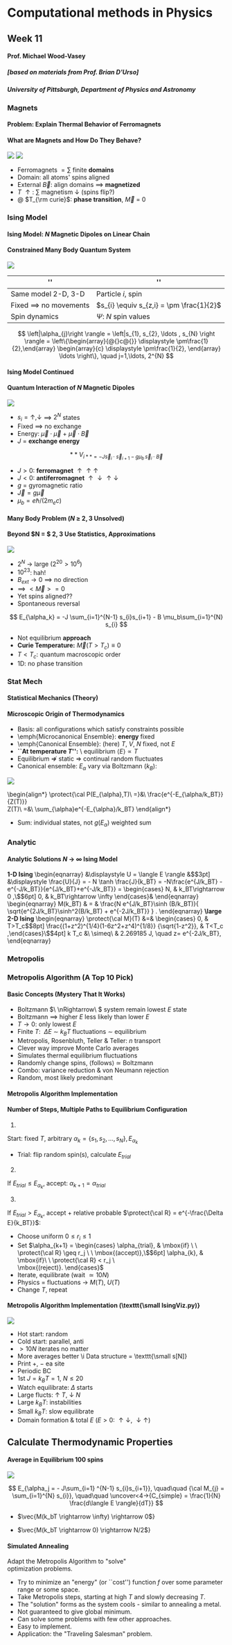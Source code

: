 # Computational methods in Physics
## Week 11
#### Prof. Michael Wood-Vasey
##### [based on materials from Prof. Brian D'Urso]
##### University of Pittsburgh, Department of Physics and Astronomy

### Magnets

#### **Problem: Explain  Thermal Behavior of Ferromagnets**

#### What are Magnets and How Do They Behave?

![](figures/Domains.png)
![](figures/NdFeB-Domains.png)

*  Ferromagnets $= \sum$ finite **domains**   
*   Domain: all   atoms' spins aligned  
*   External $\vec{B}$:  align domains $\implies$ **magnetized**  
*   $T\ \uparrow: \ \sum$  magnetism $\downarrow$ (spins flip?)  
*   @ $T_{\rm curie}$: **phase transition**,  $\vec{M} \ =\ 0$   

### Ising Model

#### Ising Model:  $N$ Magnetic Dipoles on Linear Chain 

#### Constrained Many Body Quantum System
![](figures/figure151c.png)

''                              |'' 
----------------------------- | --------------------
Same model 2-D, 3-D           | Particle $i$,  spin
Fixed $\implies$ no movements | $s_{i} \equiv  s_{z,i} = \pm \frac{1}{2}$
Spin dynamics                 | $\Psi$:   $N$ spin values


$$
\left|\alpha_{j}\right \rangle  = \left|s_{1}, s_{2}, \ldots ,
s_{N} \right \rangle = \left\{\begin{array}{@{}c@{}} \displaystyle
\pm\frac{1}{2},\end{array}
\begin{array}{c}
 \displaystyle \pm\frac{1}{2},
\end{array}   \ldots \right\}, \quad
j=1,\ldots, 2^{N}
$$

#### Ising Model Continued

#### Quantum Interaction of $N$ Magnetic Dipoles
![](figures/figure151c.png)


* $s_i = \uparrow, \downarrow$ $\implies$  $2^{N}$  states  
* Fixed $\implies$ no exchange  
* Energy: $\vec{\mu}\cdot\vec{\mu}$ +  $\vec{\mu}\cdot\vec{B}$  
* $J$ = **exchange energy**

$$
**V_{i** = - J\vec{s}_{i}\cdot\vec{s}_{i+1} - g \mu_b\,
\vec{s}_{i}\cdot \vec{B}}
$$
 
 * $J>0$:  **ferromagnet** $\uparrow\uparrow\uparrow$  
 * $J<0$:    **antiferromagnet** $\uparrow\downarrow\uparrow\downarrow$  
*    $g$ = gyromagnetic ratio   
* $\vec{J} = g \vec{\mu}$  
*  $\mu_b = e\hbar/(2m_ec)$   


#### Many Body Problem ($N\ \geq \ 2, 3$ Unsolved)
 #### Beyond $N = $ 2, 3 Use Statistics, Approximations

![](figures/figure151c.png)


 *   $2^{N}\ \rightarrow$ large  ($2^{20} > 10^6$)  
 * $10^{23}$: hah!  
 * $B_{ext}\rightarrow 0$ $\implies$ no direction   
  * $\implies$ $<\vec{M}> = 0$   
  * Yet  spins aligned??  
  *  Spontaneous reversal  

 $$
E_{\alpha_k} =  -J \sum_{i=1}^{N-1} s_{i}s_{i+1} - B
\mu_b\sum_{i=1}^{N} s_{i}
 $$

 * Not equilibrium **approach**   
 *  **Curie Temperature:** $\vec{M}(T>T_c) \equiv 0$   
 * $T<T_c$:  quantum  macroscopic order  
 * 1D: no phase transition   



### Stat Mech

#### Statistical Mechanics (Theory)

#### Microscopic Origin of Thermodynamics

*  Basis:  all configurations which satisfy constraints possible
*  \emph{Microcanonical Ensemble}:  **energy**  fixed
*  \emph{Canonical Ensemble}: (here) $T,\ V,\ N$ fixed, not $E$
*  **``At temperature $T$'':** \ equilibrium  $\langle E\rangle \propto T$
*  Equilibrium $\nRightarrow$ static  $\Rightarrow$ continual random fluctuates
*  Canonical ensemble:  $E_{\alpha}$  vary via Boltzmann ($k_B$):
 

![](figures/figure151c.png)

   \begin{align*}
\protect{\cal P(E_{\alpha},T)\ =}&\  \frac{e^{-E_{\alpha/k_BT}}
{Z(T)}}  
Z(T)\ =&\ \sum_{\alpha}e^{-E_{\alpha}/k_BT}
 \end{align*}

 * Sum: individual states, not $g(E_{\alpha})$  weighted sum


### Analytic

#### Analytic Solutions $N\ \rightarrow\ \infty$ Ising Model

  **1-D Ising**
\begin{eqnarray}
&\displaystyle  U = \langle E \rangle &\$$3pt]
 &\displaystyle   \frac{U}{J} = - N \tanh \frac{J}{k_BT} =
-N\frac{e^{J/k_BT} -e^{-J/k_BT}}{e^{J/k_BT}+e^{-J/k_BT}}   =
 \begin{cases}
   N, &   k_BT\rightarrow 0 ,\$$6pt]
   0, &   k_BT\rightarrow \infty \end{cases}&
\end{eqnarray}
  \begin{eqnarray}
M(k_BT) & = &   \frac{N e^{J/k_BT}\sinh (B/k_BT)}{
\sqrt{e^{2J/k_BT}\sinh^2(B/k_BT) + e^{-2J/k_BT}} } .
 \end{eqnarray}
  **\large 2-D Ising**
   \begin{eqnarray}
 \protect{\cal M}(T) &=& \begin{cases} 0, &  T>T_c\$$8pt]
   \frac{(1+z^2)^{1/4}(1-6z^2+z^4)^{1/8}} {\sqrt{1-z^2}}, &   T<T_c
   ,\end{cases}\$$4pt]
k T_c &\ \simeq\ & 2.269185 J, \quad z= e^{-2J/k_BT},
   \end{eqnarray}

### Metropolis

### Metropolis Algorithm (A Top 10 Pick)

#### Basic Concepts (Mystery That It Works)

 * Boltzmann $\ \nRightarrow\ $ system remain  lowest $E$ state  
 * Boltzmann $\implies$  higher $E$ less likely than lower $E$  
 * $T \rightarrow 0$: only lowest $E$  
 * Finite $T$: $\ \Delta E \ \sim \ k_BT$  fluctuations $\sim$  equilibrium  
 * Metropolis,  Rosenbluth, Teller \& Teller: $n$ transport  
 * Clever way improve Monte Carlo averages  
 * Simulates thermal equilibrium fluctuations  
 * Randomly change spins,   $\langle$follows$\rangle\ \simeq$ Boltzmann  
 * Combo:   variance reduction \& von Neumann rejection  
 * Random, most likely predominant  


#### Metropolis Algorithm Implementation

#### Number of Steps, Multiple Paths to Equilibrium Configuration

1.
Start: fixed $T$,  arbitrary $\alpha_{k}=\{s_1,
s_2, \ldots, s_N\}, E_{\alpha_k}$  
  *  Trial:   flip random spin(s), calculate $E_{trial}$  

2. 
If $E_{trial} \leq E_{\alpha_{k}}$, accept: $\alpha_{k+1} = \alpha_{trial}$  

3.
If $E_{trial} > E_{\alpha_k}$, accept + relative probable $\protect{\cal R}
= e^{-\frac{\Delta E}{k_BT}}$:  
  *    Choose  uniform  $0 \leq r_i \leq 1$
  *   Set $\alpha_{k+1} =    \begin{cases}
\alpha_{trial}, & \mbox{if} \ \ \protect{\cal R} \geq r_j  \ \
\mbox{(accept)},\$$6pt]
\alpha_{k}, & \mbox{if}\ \ \protect{\cal R} < r_j \ \
\mbox{(reject)}.
\end{cases}$
  * Iterate, equilibrate (wait ${\simeq}10N$)  
  * Physics = fluctuations $\rightarrow$ $M(T)$, $U(T)$  
  * Change $T$, repeat  

#### Metropolis Algorithm Implementation (\texttt{\small IsingViz.py)}
![](figures/figure152c.png) 

 * Hot start: random
 * Cold start: parallel, anti
 * $>10N$ iterates no matter
 * More averages better
 \i
Data structure = \texttt{\small s[N]}
 * Print   $+$, $-$  ea site
 *  Periodic BC
 *  1st $J=k_BT=1$, $N \leq 20$
 *  Watch equilibrate: $\Delta$ starts
 *  Large flucts: $\uparrow$ $T$, $\downarrow$ $N$
 * Large $k_BT$: instabilities
 * Small $k_BT$: slow equilibrate
 *  Domain formation \& total $E$ ($E>0$: $\uparrow\downarrow$, $\downarrow\uparrow$)

## Calculate Thermodynamic Properties

#### Average in Equilibrium 100 spins
![](figures/figure153cMod.png)

$$
E_{\alpha_j = - J\sum_{i=1} ^{N-1} s_{i}s_{i+1}},
\quad\quad {\cal M_{j} =  \sum_{i=1}^{N} s_{i}},  \quad\quad \uncover<4->{C_{simple}  =    \frac{1}{N} \frac{d\langle E \rangle}{dT}}
$$

*  $\vec{M(k_bT \rightarrow \infty) \rightarrow 0$}

* $\vec{M(k_bT \rightarrow 0) \rightarrow N/2$}


#### Simulated Annealing
Adapt the Metropolis Algorithm to "solve"   
optimization problems.

* Try to minimize an "energy" (or ``cost'') function $f$ over some parameter range or some space.
* Take Metropolis steps, starting at high $T$ and slowly decreasing $T$.
* The "solution" forms as the system cools - similar to annealing a metal.
* Not guaranteed to give global minimum.
* Can solve some problems with few other approaches.
* Easy to implement.
* Application: the "Traveling Salesman" problem.



